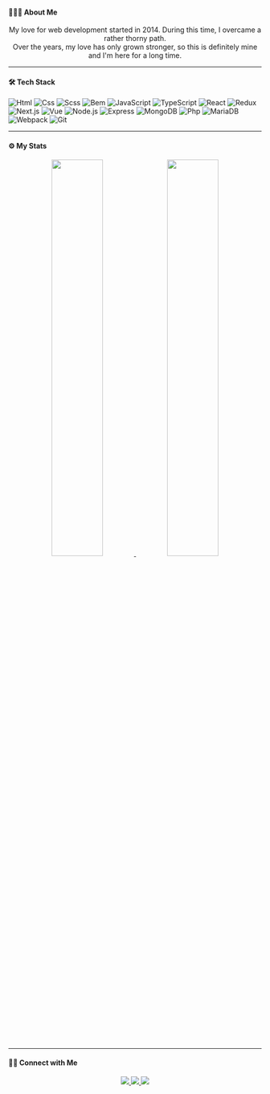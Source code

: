 #### 🧑🏻‍💻 About Me

<div align="center">
  My love for web development started in 2014. During this time, I overcame a rather thorny path.<br>
  Over the years, my love has only grown stronger, so this is definitely mine and I'm here for a long time.
</div>

---

#### 🛠 Tech Stack

![Html](https://img.shields.io/badge/-Html-05122A?style=flat&logo=html5)
![Css](https://img.shields.io/badge/-Css-05122A?style=flat&logo=css3&logoColor=1572B6)
![Scss](https://img.shields.io/badge/-Scss-05122A?style=flat&logo=sass)
![Bem](https://img.shields.io/badge/-Bem-05122A?style=flat&logo=bem)
![JavaScript](https://img.shields.io/badge/-JavaScript-05122A?style=flat&logo=javascript)
![TypeScript](https://img.shields.io/badge/-TypeScript-05122A?style=flat&logo=typescript)
![React](https://img.shields.io/badge/-React-05122A?style=flat&logo=react)
![Redux](https://img.shields.io/badge/-Redux-05122A?style=flat&logo=redux)
![Next.js](https://img.shields.io/badge/-Next.js-05122A?style=flat&logo=next.js)
![Vue](https://img.shields.io/badge/-Vue.js-05122A?style=flat&logo=vue.js)
![Node.js](https://img.shields.io/badge/-Node.js-05122A?style=flat&logo=node.js)
![Express](https://img.shields.io/badge/-Express-05122A?style=flat&logo=express)
![MongoDB](https://img.shields.io/badge/-MongoDB-05122A?style=flat&logo=mongodb)
![Php](https://img.shields.io/badge/-Php-05122A?style=flat&logo=php)
![MariaDB](https://img.shields.io/badge/-MariaDB-05122A?style=flat&logo=mariadb)
![Webpack](https://img.shields.io/badge/-Webpack-05122A?style=flat&logo=webpack)
![Git](https://img.shields.io/badge/-Git-05122A?style=flat&logo=git)

---

#### ⚙️ My Stats

<div align="center">
  <a href="https://github.com/andreyskorchenko">
    <img src="https://github-readme-stats.vercel.app/api?username=andreyskorchenko&theme=github_dark&hide_border=true&show_icons=true&count_private=true&include_all_commits=true" width="45%"
    />
  </a>
  <a href="https://github.com/andreyskorchenko">
    <img src="https://github-readme-stats.vercel.app/api/top-langs/?username=andreyskorchenko&theme=github_dark&hide_border=true&layout=compact" width="45%" />
  </a>
</div>

---

#### 🤝🏻 Connect with Me

<div align="center">
  <a href="https://t.me/andreyskorchenko" target="_blank">
    <img src="https://img.shields.io/badge/-andreyskorchenko-28A7E8?style=flat&logo=telegram&logoColor=white" />
  </a>
  
  <a href="mailto:andreyskorchenko@gmail.com">
    <img src="https://img.shields.io/badge/-andreyskorchenko@gmail.com-FF2400?style=flat&logo=gmail&logoColor=white" />
  </a>
  
  <a href="skype:andreyskorchenko">
    <img src="https://img.shields.io/badge/-andreyskorchenko-00AEEF?style=flat&logo=skype&logoColor=white" />
  </a>
</div>
